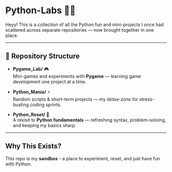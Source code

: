# Python-Labs 🐍🧪

Heyy! This is a collection of all the Python fun and mini-projects I once had scattered across separate repositories — now brought together in one place. 

---

## 📂 Repository Structure  

- **Pygame_Lab/** 🎮  
  Mini-games and experiments with **Pygame** — learning game development one project at a time.  

- **Python_Mania/** ⚡  
  Random scripts & short-term projects — my *detox-zone* for stress-busting coding sprints.  

- **Python_Reset/** 🔄  
  A revisit to **Python fundamentals** — refreshing syntax, problem-solving, and keeping my basics sharp.  

---

## Why This Exists?
This repo is my **sandbox** - a place to experiment, reset, and just have fun with Python. 